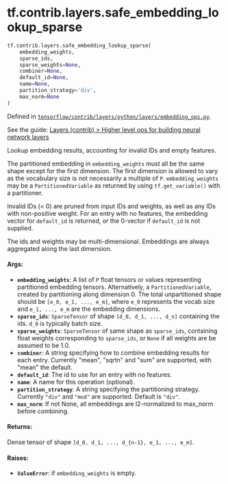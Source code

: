 <div itemscope itemtype="http://developers.google.com/ReferenceObject">
<meta itemprop="name" content="tf.contrib.layers.safe_embedding_lookup_sparse" />
</div>

# tf.contrib.layers.safe_embedding_lookup_sparse

``` python
tf.contrib.layers.safe_embedding_lookup_sparse(
    embedding_weights,
    sparse_ids,
    sparse_weights=None,
    combiner=None,
    default_id=None,
    name=None,
    partition_strategy='div',
    max_norm=None
)
```



Defined in [`tensorflow/contrib/layers/python/layers/embedding_ops.py`](https://www.tensorflow.org/code/tensorflow/contrib/layers/python/layers/embedding_ops.py).

See the guide: [Layers (contrib) > Higher level ops for building neural network layers](../../../../../api_guides/python/contrib.layers.md#Higher_level_ops_for_building_neural_network_layers)

Lookup embedding results, accounting for invalid IDs and empty features.

The partitioned embedding in `embedding_weights` must all be the same shape
except for the first dimension. The first dimension is allowed to vary as the
vocabulary size is not necessarily a multiple of `P`.  `embedding_weights`
may be a `PartitionedVariable` as returned by using `tf.get_variable()` with a
partitioner.

Invalid IDs (< 0) are pruned from input IDs and weights, as well as any IDs
with non-positive weight. For an entry with no features, the embedding vector
for `default_id` is returned, or the 0-vector if `default_id` is not supplied.

The ids and weights may be multi-dimensional. Embeddings are always aggregated
along the last dimension.

#### Args:

* <b>`embedding_weights`</b>:  A list of `P` float tensors or values representing
      partitioned embedding tensors.  Alternatively, a `PartitionedVariable`,
      created by partitioning along dimension 0.  The total unpartitioned
      shape should be `[e_0, e_1, ..., e_m]`, where `e_0` represents the
      vocab size and `e_1, ..., e_m` are the embedding dimensions.
* <b>`sparse_ids`</b>: `SparseTensor` of shape `[d_0, d_1, ..., d_n]` containing the
      ids. `d_0` is typically batch size.
* <b>`sparse_weights`</b>: `SparseTensor` of same shape as `sparse_ids`, containing
      float weights corresponding to `sparse_ids`, or `None` if all weights
      are be assumed to be 1.0.
* <b>`combiner`</b>: A string specifying how to combine embedding results for each
      entry. Currently "mean", "sqrtn" and "sum" are supported, with "mean"
      the default.
* <b>`default_id`</b>: The id to use for an entry with no features.
* <b>`name`</b>: A name for this operation (optional).
* <b>`partition_strategy`</b>: A string specifying the partitioning strategy.
      Currently `"div"` and `"mod"` are supported. Default is `"div"`.
* <b>`max_norm`</b>: If not None, all embeddings are l2-normalized to max_norm before
      combining.



#### Returns:

Dense tensor of shape `[d_0, d_1, ..., d_{n-1}, e_1, ..., e_m]`.


#### Raises:

* <b>`ValueError`</b>: if `embedding_weights` is empty.
